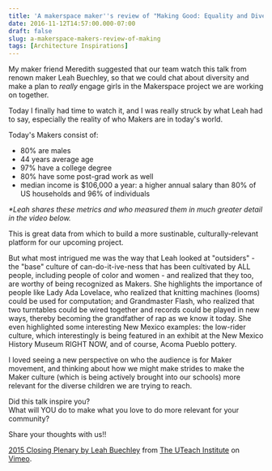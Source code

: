 ```yaml
---
title: 'A makerspace maker''s review of "Making Good: Equality and Diversity in Maker Education", by Leah Beuchley #NewMexicoTrue #makers #diversity'
date: 2016-11-12T14:57:00.000-07:00
draft: false
slug: a-makerspace-makers-review-of-making
tags: [Architecture Inspirations]
---
```


My maker friend Meredith suggested that our team watch this talk from renown maker Leah Buechley, so that we could chat about diversity and make a plan to _really_ engage girls in the Makerspace project we are working on together.  
  
Today I finally had time to watch it, and I was really struck by what Leah had to say, especially the reality of who Makers are in today's world.  
  
Today's Makers consist of:  

- 80% are males
- 44 years average age
- 97% have a college degree
- 80% have some post-grad work as well
- median income is $106,000 a year: a higher annual salary than 80% of US households and 96% of individuals

_\*Leah shares these metrics and who measured them in much greater detail in the video below._

  

This is great data from which to build a more sustinable, culturally-relevant platform for our upcoming project. 

  
But what most intrigued me was the way that Leah looked at "outsiders" - the "base" culture of can-do-it-ive-ness that has been cultivated by ALL people, including people of color and women - and realized that they too, are worthy of being recognized as Makers. She highlights the importance of people like Lady Ada Lovelace, who realized that knitting machines (looms) could be used for computation; and Grandmaster Flash, who realized that two turntables could be wired together and records could be played in new ways, thereby becoming the grandfather of rap as we know it today. She even highlighted some interesting New Mexico examples: the low-rider culture, which interestingly is being featured in an exhibit at the New Mexico History Museum RIGHT NOW, and of course, Acoma Pueblo pottery. 

  

I loved seeing a new perspective on who the audience is for Maker movement, and thinking about how we might make strides to make the Maker culture (which is being actively brought into our schools) more relevant for the diverse children we are trying to reach. 

  

Did this talk inspire you?  
What will YOU do to make what you love to do more relevant for your community?

Share your thoughts with us!!

  

  

[2015 Closing Plenary by Leah Buechley](https://vimeo.com/136961776) from [The UTeach Institute](https://vimeo.com/uteach) on [Vimeo](https://vimeo.com/).